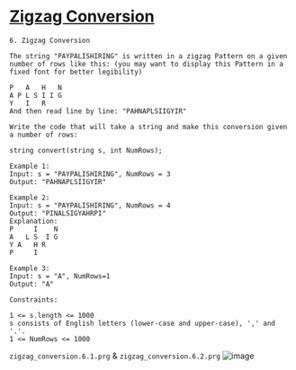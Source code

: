# [Zigzag Conversion](https://leetcode.com/problems/zigzag-conversion/)

    6. Zigzag Conversion

    The string "PAYPALISHIRING" is written in a zigzag Pattern on a given number of rows like this: (you may want to display this Pattern in a fixed font for better legibility)

    P   A   H   N
    A P L S I I G
    Y   I   R
    And then read line by line: "PAHNAPLSIIGYIR"

    Write the code that will take a string and make this conversion given a number of rows:

    string convert(string s, int NumRows);

    Example 1:
    Input: s = "PAYPALISHIRING", NumRows = 3
    Output: "PAHNAPLSIIGYIR"

    Example 2:
    Input: s = "PAYPALISHIRING", NumRows = 4
    Output: "PINALSIGYAHRPI"
    Explanation:
    P     I    N
    A   L S  I G
    Y A   H R
    P     I

    Example 3:
    Input: s = "A", NumRows=1
    Output: "A"

    Constraints:

    1 <= s.length <= 1000
    s consists of English letters (lower-case and upper-case), ',' and '.'.
    1 <= NumRows <= 1000

`zigzag_conversion.6.1.prg` & `zigzag_conversion.6.2.prg`
![image](https://github.com/user-attachments/assets/c9839c74-880f-4f5f-9046-a21fedeac9af)

